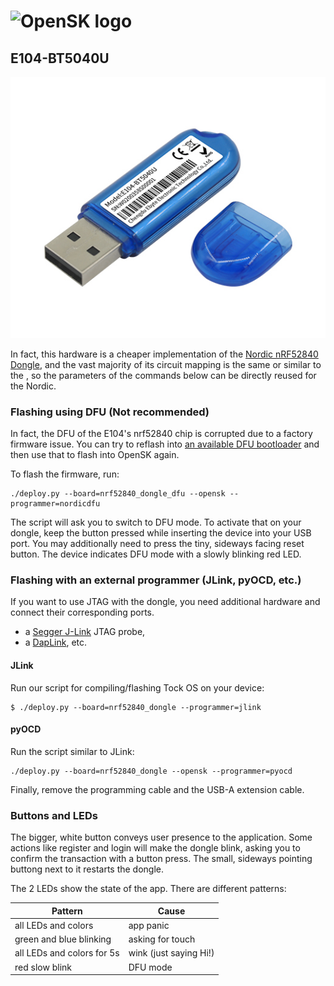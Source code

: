 # <img alt="OpenSK logo" src="../img/OpenSK.svg" width="200px">

## E104-BT5040U

![E104-BT5040U](../img/e104_front.jpg)

In fact, this hardware is a cheaper implementation of the [Nordic nRF52840 Dongle](https://www.nordicsemi.com/Software-and-tools/Development-Kits/nRF52840-Dongle), and the vast majority of its circuit mapping is the same or similar to the , so the parameters of the commands below can be directly reused for the Nordic.

### Flashing using DFU (Not recommended)

In fact, the DFU of the E104's nrf52840 chip is corrupted due to a factory firmware issue. You can try to reflash into [an available DFU bootloader](https://github.com/google/OpenSK/issues/545#issuecomment-1292411915) and then use that to flash into OpenSK again.

To flash the firmware, run:

```shell
./deploy.py --board=nrf52840_dongle_dfu --opensk --programmer=nordicdfu
```

The script will ask you to switch to DFU mode. To activate that on your dongle, keep the button pressed while inserting the device into your USB port. You may additionally need to press the tiny, sideways facing reset button. The device indicates DFU mode with a slowly blinking red LED.

### Flashing with an external programmer (JLink, pyOCD, etc.)

If you want to use JTAG with the dongle, you need additional hardware and connect their corresponding ports.

*   a [Segger J-Link](https://www.segger.com/products/debug-probes/j-link/) JTAG
    probe,
*   a [DapLink](https://daplink.io/), etc.

#### JLink

Run our script for compiling/flashing Tock OS on your device:

```shell
$ ./deploy.py --board=nrf52840_dongle --programmer=jlink
```

#### pyOCD

Run the script similar to JLink:

```shell
./deploy.py --board=nrf52840_dongle --opensk --programmer=pyocd
```


Finally, remove the programming cable and the USB-A extension cable.

### Buttons and LEDs

The bigger, white button conveys user presence to the application. Some actions
like register and login will make the dongle blink, asking you to confirm the
transaction with a button press. The small, sideways pointing buttong next to it
restarts the dongle.

The 2 LEDs show the state of the app. There are different patterns:

| Pattern                            | Cause                  |
|------------------------------------|------------------------|
| all LEDs and colors                | app panic              |
| green and blue blinking            | asking for touch       |
| all LEDs and colors for 5s         | wink (just saying Hi!) |
| red slow blink                     | DFU mode               |
